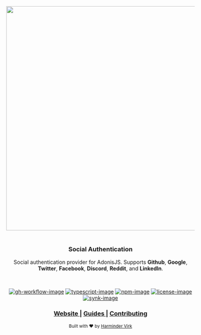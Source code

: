 <div align="center">
  <img src="https://res.cloudinary.com/adonisjs/image/upload/q_100/v1558612869/adonis-readme_zscycu.jpg" width="600px">
</div>

<br />

<div align="center">
  <h3>Social Authentication</h3>
  <p>Social authentication provider for AdonisJS. Supports <strong>Github</strong>, <strong>Google</strong>, <strong>Twitter</strong>, <strong>Facebook</strong>, <strong>Discord</strong>, <strong>Reddit</strong>, and <strong>LinkedIn</strong>.</p>
</div>

<br />

<div align="center">

[![gh-workflow-image]][gh-workflow-url] [![typescript-image]][typescript-url] [![npm-image]][npm-url] [![license-image]][license-url] [![synk-image]][synk-url]

</div>

<div align="center">
  <h3>
    <a href="https://preview.adonisjs.com">
      Website
    </a>
    <span> | </span>
    <a href="https://preview.adonisjs.com/guides/auth/social-auth">
      Guides
    </a>
    <span> | </span>
    <a href="CONTRIBUTING.md">
      Contributing
    </a>
  </h3>
</div>

<div align="center">
  <sub>Built with ❤︎ by <a href="https://twitter.com/AmanVirk1">Harminder Virk</a>
</div>

[gh-workflow-image]: https://img.shields.io/github/workflow/status/adonisjs/ally/test?style=for-the-badge
[gh-workflow-url]: https://github.com/adonisjs/ally/actions/workflows/test.yml "Github action"

[typescript-image]: https://img.shields.io/badge/Typescript-294E80.svg?style=for-the-badge&logo=typescript
[typescript-url]:  "typescript"

[npm-image]: https://img.shields.io/npm/v/@adonisjs/ally/latest.svg?style=for-the-badge&logo=npm
[npm-url]: https://www.npmjs.com/package/@adonisjs/ally/v/latest "npm"

[license-image]: https://img.shields.io/npm/l/@adonisjs/ally?color=blueviolet&style=for-the-badge
[license-url]: LICENSE.md "license"

[synk-image]: https://img.shields.io/snyk/vulnerabilities/github/adonisjs/ally?label=Synk%20Vulnerabilities&style=for-the-badge
[synk-url]: https://snyk.io/test/github/adonisjs/ally?targetFile=package.json "synk"
